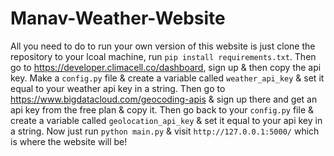 # Manav-Weather-Website

All you need to do to run your own version of this website is just clone the repository to your lcoal machine, run `pip install requirements.txt`. Then go to https://developer.climacell.co/dashboard, sign up & then copy the api key. Make a `config.py` file & create a variable called `weather_api_key` & set it equal to your weather api key in a string. Then go to https://www.bigdatacloud.com/geocoding-apis & sign up there and get an api key from the free plan & copy it. Then go back to your `config.py` file & create a variable called `geolocation_api_key` & set it equal to your api key in a string. Now just run `python main.py` & visit `http://127.0.0.1:5000/` which is where the website will be!
